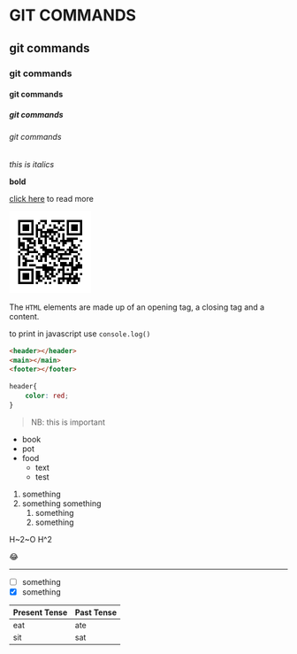 # GIT COMMANDS
## git commands
### git commands
#### git commands
##### git commands
###### git commands

*this is italics*

**bold**

[click here](http://google.com) to read more

![This is an image](./images/picture.png)


The `HTML` elements are made up of an opening tag, a closing tag and a content.

to print in javascript use `console.log()`

```html
<header></header>
<main></main>
<footer></footer>
```

```css
header{
    color: red;
}
```

> NB: this is important

- book
- pot
- food
    - text
    - test

1. something
2. something something
    1. something
    2. something

H~2~O
H^2 

:joy:
___
- [ ] something
- [x] something

| Present Tense | Past Tense |
| --------- | -----------|
| eat | ate|
|sit | sat |